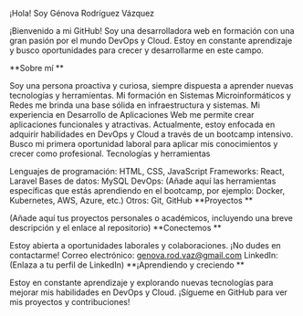 ¡Hola! Soy Génova Rodríguez Vázquez ‍

¡Bienvenido a mi GitHub! Soy una desarrolladora web en formación con una gran pasión por el mundo DevOps y Cloud. Estoy en constante aprendizaje y busco oportunidades para crecer y desarrollarme en este campo.

**Sobre mí **

Soy una persona proactiva y curiosa, siempre dispuesta a aprender nuevas tecnologías y herramientas.
Mi formación en Sistemas Microinformáticos y Redes me brinda una base sólida en infraestructura y sistemas.
Mi experiencia en Desarrollo de Aplicaciones Web me permite crear aplicaciones funcionales y atractivas.
Actualmente, estoy enfocada en adquirir habilidades en DevOps y Cloud a través de un bootcamp intensivo.
Busco mi primera oportunidad laboral para aplicar mis conocimientos y crecer como profesional.
Tecnologías y herramientas ️

Lenguajes de programación: HTML, CSS, JavaScript
Frameworks: React, Laravel
Bases de datos: MySQL
DevOps: (Añade aquí las herramientas específicas que estás aprendiendo en el bootcamp, por ejemplo: Docker, Kubernetes, AWS, Azure, etc.)
Otros: Git, GitHub
**Proyectos **

(Añade aquí tus proyectos personales o académicos, incluyendo una breve descripción y el enlace al repositorio)
**Conectemos **

Estoy abierta a oportunidades laborales y colaboraciones. ¡No dudes en contactarme!
Correo electrónico: genova.rod.vaz@gmail.com
LinkedIn: (Enlaza a tu perfil de LinkedIn)
**¡Aprendiendo y creciendo **

Estoy en constante aprendizaje y explorando nuevas tecnologías para mejorar mis habilidades en DevOps y Cloud. ¡Sígueme en GitHub para ver mis proyectos y contribuciones!

